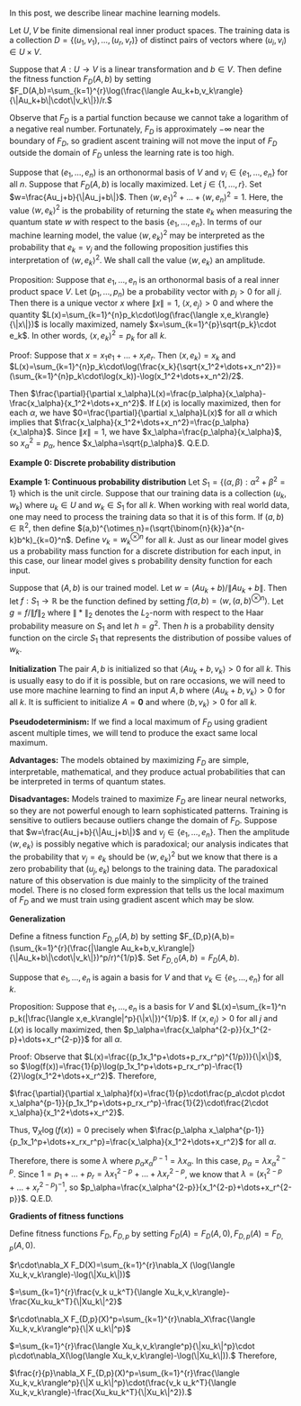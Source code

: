 In this post, we describe linear machine learning models.

Let $U,V$ be finite dimensional real inner product spaces. The training data is a collection $D=\{(u_1,v_1),\dots,(u_r,v_r)\}$ of distinct pairs of vectors where $(u_i,v_i)\in U\times V$. 

Suppose that $A:U\rightarrow V$ is a linear transformation and $b\in V$. Then define the fitness function $F_D(A,b)$ by setting
$F_D(A,b)=\sum_{k=1}^{r}\log(\frac{\langle Au_k+b,v_k\rangle}{\|Au_k+b\|\cdot\|v_k\|})/r.$

Observe that $F_D$ is a partial function because we cannot take a logarithm of a negative real number. Fortunately, $F_D$ is approximately $-\infty$ near the boundary of $F_D$, so gradient ascent training will not move the input of $F_D$ outside the domain of
$F_D$ unless the learning rate is too high.

Suppose that $(e_1,\dots,e_n)$ is an orthonormal basis of $V$ and $v_i\in\{e_1,\dots,e_n\}$ for all $n$. Suppose that $F_D(A,b)$ is locally maximized. Let $j\in\{1,\dots,r\}$. Set $w=\frac{Au_j+b}{\|Au_j+b\|}$. Then
$\langle w,e_1\rangle^2+\dots+\langle w,e_n\rangle^2=1$. Here, the value $\langle w,e_k\rangle^2$ is the probability of returning the state $e_k$ when measuring the quantum state $w$ with respect to the basis
$\{e_1,\dots,e_n\}$. In terms of our machine learning model, the value $\langle w,e_k\rangle^2$ may be interpreted as the probability that $e_k=v_j$ and the following proposition justifies this interpretation of $\langle w,e_k\rangle^2$. We shall call the value
$\langle w,e_k\rangle$ an amplitude.

Proposition: Suppose that $e_1,\dots,e_n$ is an orthonormal basis of a real inner product space $V$. Let $(p_1,\dots,p_n)$ be a probability vector with $p_j>0$ for all $j.$ Then there is a unique vector $x$ where
$\|x\|=1$, $\langle x,e_j\rangle>0$ and where the quantity $L(x)=\sum_{k=1}^{n}p_k\cdot\log(\frac{\langle x,e_k\rangle}{\|x\|})$ is locally maximized, namely $x=\sum_{k=1}^{p}\sqrt{p_k}\cdot e_k$. In other words,
$\langle x,e_k\rangle^2=p_k$ for all $k$.

Proof: Suppose that $x=x_1 e_1+\dots+x_r e_r$. Then $\langle x,e_k\rangle=x_k$ and $L(x)=\sum_{k=1}^{n}p_k\cdot\log(\frac{x_k}{\sqrt{x_1^2+\dots+x_n^2}}=(\sum_{k=1}^{n}p_k\cdot\log(x_k))-\log(x_1^2+\dots+x_n^2)/2$.

Then $\frac{\partial}{\partial x_\alpha}L(x)=\frac{p_\alpha}{x_\alpha}-\frac{x_\alpha}{x_1^2+\dots+x_n^2}$. If $L(x)$ is locally maximized, then for each $\alpha$, we have
$0=\frac{\partial}{\partial x_\alpha}L(x)$ for all $\alpha$ which implies that $\frac{x_\alpha}{x_1^2+\dots+x_n^2}=\frac{p_\alpha}{x_\alpha}$. Since $\|x\|=1$, we have
$x_\alpha=\frac{p_\alpha}{x_\alpha}$, so $x_\alpha^2=p_\alpha$, hence $x_\alpha=\sqrt{p_\alpha}$. Q.E.D.

**Example 0: Discrete probability distribution** 

**Example 1: Continuous probability distribution** Let $S_1=\{(\alpha,\beta):\alpha^2+\beta^2=1\}$ which is the unit circle. Suppose that our training data is a collection
$(u_k,w_k)$ where $u_k\in U$ and $w_k\in S_1$ for all $k$. When working with real world data, one may need to process the training data so that it is of this form.
If $(a,b)\in\mathbb{R}^2$, then define $(a,b)^{\otimes n}=(\sqrt{\binom{n}{k}}a^{n-k}b^k)_{k=0}^n$. Define $v_k=w_k^{\otimes n}$ for all $k$. Just as our linear model gives us a probability mass function for a discrete distribution for each input, in this
case, our linear model gives s probability density function for each input.

Suppose that $(A,b)$ is our trained model. Let $w=(A u_k+b)/\|A u_k+b\|$. Then let $f:S_1\rightarrow\mathbb{R}$ be the function defined by setting
$f(a,b)=\langle w,(a,b)^{\otimes n}\rangle$. Let $g=f/\|f\|_2$ where $\|*\|_2$ denotes the $L_2$-norm with respect to the Haar probability measure on $S_1$ and let $h=g^2$. Then $h$ is a probability density function on the circle $S_1$ that represents the distribution of possibe values of $w_k$.

**Initialization** The pair $A,b$ is initialized so that $\langle Au_k+b,v_k\rangle>0$ for all $k$. This is usually easy to do if it is possible, but on rare occasions, we will need to use more machine learning to find an input
$A,b$ where $\langle Au_k+b,v_k\rangle>0$ for all $k$. It is sufficient to initialize $A=\mathbf{0}$ and where $\langle b,v_k\rangle>0$ for all $k$.

**Pseudodeterminism:** If we find a local maximum of $F_D$ using gradient ascent multiple times, we will tend to produce the exact same local maximum.

**Advantages:** The models obtained by maximizing $F_D$ are simple, interpretable, mathematical, and they produce actual probabilities that can be interpreted in terms of quantum states.

**Disadvantages:** Models trained to maximize $F_D$ are linear neural networks, so they are not powerful enough to learn sophisticated patterns. Training is sensitive to outliers because outliers change the domain of $F_D$. 
Suppose that $w=\frac{Au_j+b}{\|Au_j+b\|}$ and $v_j\in\{e_1,\dots,e_n\}$. Then the amplitude $\langle w,e_k\rangle$ is possibly negative which is paradoxical; our analysis indicates that the probability that $v_j=e_k$ should be
$\langle w,e_k\rangle^2$ but we know that there is a zero probability that $(u_j,e_k)$ belongs to the training data. The paradoxical nature of this observation is due mainly to the simplicity of the trained model. There is no closed form expression that tells us the local maximum of $F_D$ and we must train using gradient ascent which may be slow.


**Generalization**

Define a fitness function $F_{D,p}(A,b)$ by setting 
$F_{D,p}(A,b)=(\sum_{k=1}^{r}(\frac{|\langle Au_k+b,v_k\rangle|}{\|Au_k+b\|\cdot\|v_k\|})^p/r)^{1/p}$. Set $F_{D,0}(A,b)=F_D(A,b)$. 

Suppose that $e_1,\dots,e_n$ is again a basis for $V$ and that $v_k\in\{e_1,\dots,e_n\}$ for all $k$. 

Proposition: Suppose that $e_1,\dots,e_n$ is a basis for $V$ and $L(x)=\sum_{k=1}^n p_k(|\frac{\langle x,e_k\rangle|^p}{\|x\|})^{1/p}$. If $\langle x,e_j\rangle>0$ for all $j$ and $L(x)$ is locally maximized, then
$p_\alpha=\frac{x_\alpha^{2-p}}{x_1^{2-p}+\dots+x_r^{2-p}}$ for all $\alpha$.

Proof: Observe that $L(x)=\frac{(p_1x_1^p+\dots+p_rx_r^p)^{1/p})}{\|x\|}$, so $\log(f(x))=\frac{1}{p}\log(p_1x_1^p+\dots+p_rx_r^p)-\frac{1}{2}\log(x_1^2+\dots+x_r^2)$. Therefore,

$\frac{\partial}{\partial x_\alpha}f(x)=\frac{1}{p}\cdot\frac{p_a\cdot p\cdot x_\alpha^{p-1}}{p_1x_1^p+\dots+p_rx_r^p}-\frac{1}{2}\cdot\frac{2\cdot x_\alpha}{x_1^2+\dots+x_r^2}$.

Thus, $\nabla_X\log(f(x))=0$ precisely when $\frac{p_\alpha x_\alpha^{p-1}}{p_1x_1^p+\dots+x_rx_r^p}=\frac{x_\alpha}{x_1^2+\dots+x_r^2}$ for all $\alpha$. 

Therefore, there is some $\lambda$ where $p_\alpha x_\alpha^{p-1}=\lambda x_\alpha$. In this case, $p_\alpha=\lambda x_\alpha^{2-p}$. Since $1=p_1+\dots+p_r=\lambda x_1^{2-p}+\dots+\lambda x_r^{2-p}$, we know that
$\lambda=(x_1^{2-p}+\dots+x_r^{2-p})^{-1}$, so $p_\alpha=\frac{x_\alpha^{2-p}}{x_1^{2-p}+\dots+x_r^{2-p}}$. Q.E.D.





**Gradients of fitness functions**

Define fitness functions $F_D,F_{D,p}$ by setting $F_D(A)=F_D(A,0),F_{D,p}(A)=F_{D,p}(A,0)$. 

$r\cdot\nabla_X F_D(X)=\sum_{k=1}^{r}\nabla_X (\log(\langle Xu_k,v_k\rangle)-\log(\|Xu_k\|))$

$=\sum_{k=1}^{r}\frac{v_k u_k^T}{\langle Xu_k,v_k\rangle}-\frac{Xu_ku_k^T}{\|Xu_k\|^2}$

$r\cdot\nabla_X F_{D,p}(X)^p=\sum_{k=1}^{r}\nabla_X\frac{\langle Xu_k,v_k\rangle^p}{\|X u_k\|^p}$

$=\sum_{k=1}^{r}\frac{\langle Xu_k,v_k\rangle^p}{\|xu_k\|^p}\cdot p\cdot\nabla_X(\log(\langle Xu_k,v_k\rangle)-\log(\|Xu_k\|)).$ Therefore,

$\frac{r}{p}\nabla_X F_{D,p}(X)^p=\sum_{k=1}^{r}\frac{\langle Xu_k,v_k\rangle^p}{\|X u_k\|^p}\cdot(\frac{v_k u_k^T}{\langle Xu_k,v_k\rangle}-\frac{Xu_ku_k^T}{\|Xu_k\|^2}).$


